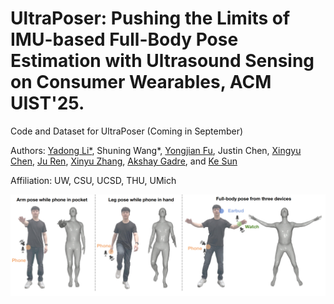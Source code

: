 # UltraPoser: Pushing the Limits of IMU-based Full-Body Pose Estimation with Ultrasound Sensing on Consumer Wearables, ACM UIST'25.
Code and Dataset for UltraPoser (Coming in September)

Authors: [Yadong Li*](https://yadongli.com/), Shuning Wang*, [Yongjian Fu](https://fuyongjian.github.io/), Justin Chen, [Xingyu Chen](https://xingyuchen.me/), [Ju Ren](https://juren1987.github.io/), [Xinyu Zhang](https://xyzhang.ucsd.edu/), [Akshay Gadre](https://people.ece.uw.edu/gadre_akshay/index.html), and [Ke Sun](https://samsonsjarkal.github.io/KeSun/)

Affiliation: UW, CSU, UCSD, THU, UMich
  
<div align=center>
    <img src="https://github.com/leeyadong/UltraPoser/blob/f2cf77644b1e1009a5fb2e66e659ad2e4de4e97c/ultraposer.png" alt="method" width="900" />
</div>
